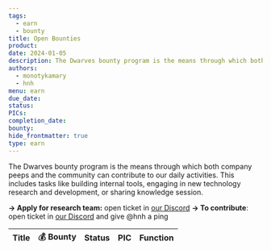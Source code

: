 ```yaml
---
tags:
  - earn
  - bounty
title: Open Bounties
product: 
date: 2024-01-05
description: The Dwarves bounty program is the means through which both company peeps and the community can contribute to our daily activities. This includes tasks like building internal tools, engaging in new technology research and development, or sharing knowledge session
authors:
  - monotykamary
  - hnh
menu: earn
due_date: 
status: 
PICs: 
completion_date: 
bounty: 
hide_frontmatter: true
type: earn
---
```


The Dwarves bounty program is the means through which both company peeps and the community can contribute to our daily activities. This includes tasks like building internal tools, engaging in new technology research and development, or sharing knowledge session.

**→ Apply for research team:** open ticket in [our Discord](https://discord.com/invite/dwarvesv)
**→ To contribute**: open ticket in [our Discord](https://discord.com/invite/dwarvesv) and give @hnh a ping

| Title | 💰 Bounty | Status | PIC | Function |
| ----- | --------- | ------ | --- | -------- |


